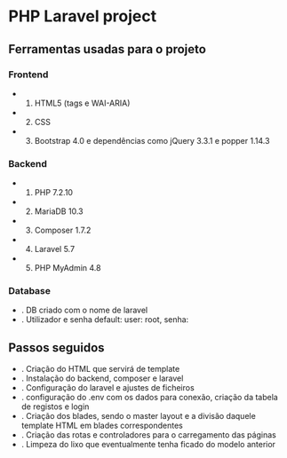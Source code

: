 # PHP Laravel project

## Ferramentas usadas para o projeto

### Frontend
* 1. HTML5 (tags e WAI-ARIA)
* 2. CSS
* 3. Bootstrap 4.0 e dependências como jQuery 3.3.1 e popper 1.14.3

### Backend
* 1. PHP 7.2.10
* 2. MariaDB 10.3
* 3. Composer 1.7.2
* 4. Laravel 5.7
* 5. PHP MyAdmin 4.8

### Database
* . DB criado com o nome de laravel
* . Utilizador e senha default: user: root, senha:

## Passos seguidos
* . Criação do HTML que servirá de template
* . Instalação do backend, composer e laravel
* . Configuração do laravel e ajustes de ficheiros
* . configuração do .env com os dados para conexão, criação da tabela de registos e login
* . Criação dos blades, sendo o master layout e a divisão daquele template HTML em blades correspondentes
* . Criação das rotas e controladores para o carregamento das páginas
* . Limpeza do lixo que eventualmente tenha ficado do modelo anterior